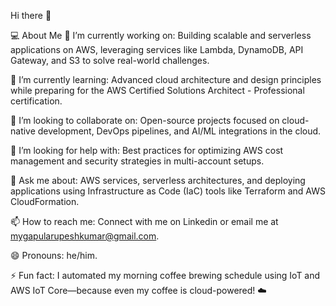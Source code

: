 Hi there 👋

💻 About Me
🔭 I’m currently working on: Building scalable and serverless applications on AWS, leveraging services like Lambda, DynamoDB, API Gateway, and S3 to solve real-world challenges.

🌱 I’m currently learning: Advanced cloud architecture and design principles while preparing for the AWS Certified Solutions Architect - Professional certification.

👯 I’m looking to collaborate on: Open-source projects focused on cloud-native development, DevOps pipelines, and AI/ML integrations in the cloud.

🤔 I’m looking for help with: Best practices for optimizing AWS cost management and security strategies in multi-account setups.

💬 Ask me about: AWS services, serverless architectures, and deploying applications using Infrastructure as Code (IaC) tools like Terraform and AWS CloudFormation.

📫 How to reach me: Connect with me on Linkedin or email me at mygapularupeshkumar@gmail.com.

😄 Pronouns: he/him.

⚡ Fun fact: I automated my morning coffee brewing schedule using IoT and AWS IoT Core—because even my coffee is cloud-powered! ☁️



